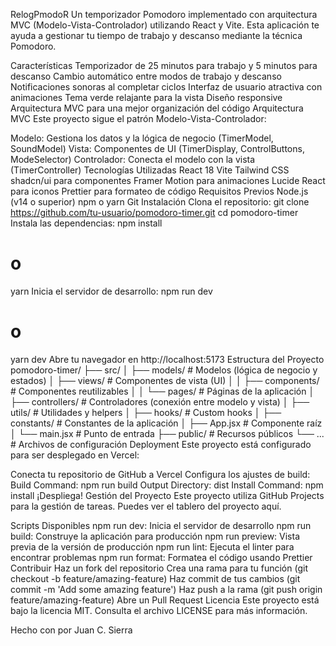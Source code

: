 RelogPmodoR
Un temporizador Pomodoro implementado con arquitectura MVC (Modelo-Vista-Controlador) utilizando React y Vite. Esta aplicación te ayuda a gestionar tu tiempo de trabajo y descanso mediante la técnica Pomodoro.

Características
Temporizador de 25 minutos para trabajo y 5 minutos para descanso
Cambio automático entre modos de trabajo y descanso
Notificaciones sonoras al completar ciclos
Interfaz de usuario atractiva con animaciones
Tema verde relajante para la vista
Diseño responsive
Arquitectura MVC para una mejor organización del código
Arquitectura MVC
Este proyecto sigue el patrón Modelo-Vista-Controlador:

Modelo: Gestiona los datos y la lógica de negocio (TimerModel, SoundModel)
Vista: Componentes de UI (TimerDisplay, ControlButtons, ModeSelector)
Controlador: Conecta el modelo con la vista (TimerController)
Tecnologías Utilizadas
React 18
Vite
Tailwind CSS
shadcn/ui para componentes
Framer Motion para animaciones
Lucide React para iconos
Prettier para formateo de código
Requisitos Previos
Node.js (v14 o superior)
npm o yarn
Git
Instalación
Clona el repositorio:
git clone https://github.com/tu-usuario/pomodoro-timer.git
cd pomodoro-timer
Instala las dependencias:
npm install
# o
yarn
Inicia el servidor de desarrollo:
npm run dev
# o
yarn dev
Abre tu navegador en http://localhost:5173
Estructura del Proyecto
pomodoro-timer/
├── src/
│   ├── models/               # Modelos (lógica de negocio y estados)
│   ├── views/                # Componentes de vista (UI)
│   │   ├── components/       # Componentes reutilizables
│   │   └── pages/            # Páginas de la aplicación
│   ├── controllers/          # Controladores (conexión entre modelo y vista)
│   ├── utils/                # Utilidades y helpers
│   ├── hooks/                # Custom hooks
│   ├── constants/            # Constantes de la aplicación
│   ├── App.jsx              # Componente raíz
│   └── main.jsx             # Punto de entrada
├── public/                  # Recursos públicos
└── ...                      # Archivos de configuración
Deployment
Este proyecto está configurado para ser desplegado en Vercel:

Conecta tu repositorio de GitHub a Vercel
Configura los ajustes de build:
Build Command: npm run build
Output Directory: dist
Install Command: npm install
¡Despliega!
Gestión del Proyecto
Este proyecto utiliza GitHub Projects para la gestión de tareas. Puedes ver el tablero del proyecto aquí.

Scripts Disponibles
npm run dev: Inicia el servidor de desarrollo
npm run build: Construye la aplicación para producción
npm run preview: Vista previa de la versión de producción
npm run lint: Ejecuta el linter para encontrar problemas
npm run format: Formatea el código usando Prettier
Contribuir
Haz un fork del repositorio
Crea una rama para tu función (git checkout -b feature/amazing-feature)
Haz commit de tus cambios (git commit -m 'Add some amazing feature')
Haz push a la rama (git push origin feature/amazing-feature)
Abre un Pull Request
Licencia
Este proyecto está bajo la licencia MIT. Consulta el archivo LICENSE para más información.

Hecho con por Juan C. Sierra